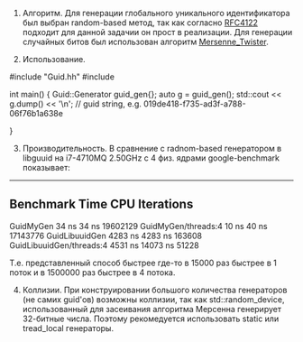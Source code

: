 1. Алгоритм.
Для генерации глобального уникального идентификатора был выбран random-based метод, так как согласно [RFC4122](https://www.ietf.org/rfc/rfc4122.txt) подходит для данной задачии он прост в реализации. Для генерации случайных битов был использован алгоритм [Mersenne_Twister](https://en.wikipedia.org/wiki/Mersenne_Twister).

2. Использование.

#include "Guid.hh"
#include <iostream>

int main() {
    Guid::Generator guid_gen{};
        auto g = guid_gen();
            std::cout << g.dump() << '\n';
                // guid string, e.g. 019de418-f735-ad3f-a788-06f76b1a638e

}

3. Производительность.
В сравнение с radnom-based генератором в libguuid на i7-4710MQ 2.50GHz c 4 физ. ядрами google-benchmark показывает:
----------------------------------------------------------------
Benchmark                         Time           CPU Iterations
----------------------------------------------------------------
GuidMyGen                        34 ns         34 ns   19602129
GuidMyGen/threads:4              10 ns         40 ns   17143776
GuidLibuuidGen                 4283 ns       4283 ns     163608
GuidLibuuidGen/threads:4       4531 ns      14073 ns      51228

Т.е. представленный способ быстрее где-то в 15000 раз быстрее в 1 поток и в 1500000 раз быстрее в 4 потока.

4. Коллизии.
При конструировании большого количества генераторов (не самих guid'ов) возможны коллизии, так как std::random_device, использованный для засеивания алгоритма Мерсенна генерирует 32-битные числа. Поэтому рекомедуется использовать static или tread_local генераторы.
